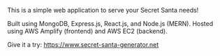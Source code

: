 This is a simple web application to serve your Secret Santa needs!

Built using MongoDB, Express.js, React.js, and Node.js (MERN). Hosted using AWS Amplify (frontend) and AWS EC2 (backend).

Give it a try: https://www.secret-santa-generator.net
